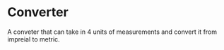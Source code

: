 # Converter
A conveter that can take in 4 units of measurements and convert it from impreial to metric.
